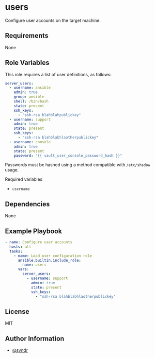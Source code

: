 users
=========

Configure user accounts on the target machine.

Requirements
------------

None

Role Variables
--------------

This role requires a list of user definitions, as follows:

```yaml
server_users:
  - username: ansible
    admin: true
    group: ansible
    shell: /bin/bash
    state: present
    ssh_keys:
      - "ssh-rsa blahblahpublickey"
  - username: support
    admin: true
    state: present
    ssh_keys:
      - "ssh-rsa blahblabhlaotherpublickey"
  - username: console
    admin: true
    state: present
    password: "{{ vault_user_console_password_hash }}"
```

Passwords must be hashed using a method compatible with `/etc/shadow` usage.

Required variables:
- `username`

Dependencies
------------

None

Example Playbook
----------------

```yaml
- name: Configure user accounts
  hosts: all
  tasks:
    - name: Load user configuration role
      ansible.builtin.include_role:
        name: users
      vars:
        server_users:
          - username: support
            admin: true
            state: present
            ssh_keys:
              - "ssh-rsa blahblabhlaotherpublickey"
```

License
-------

MIT

Author Information
------------------

- [@syndr](https://github.com/syndr)

